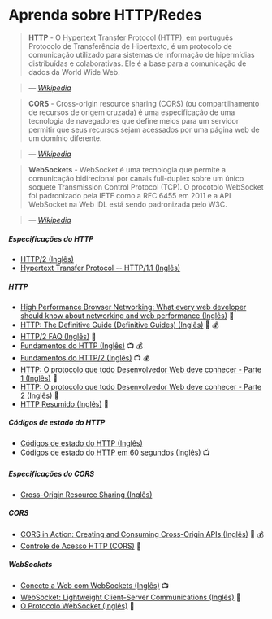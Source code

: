 # Aprenda sobre HTTP/Redes

> **HTTP** - O Hypertext Transfer Protocol (HTTP), em português Protocolo de Transferência de Hipertexto, é um protocolo de comunicação utilizado para sistemas de informação de hipermídias distribuídas e colaborativas. Ele é a base para a comunicação de dados da World Wide Web.

><cite>&#8212; [Wikipedia](https://pt.wikipedia.org/wiki/Hypertext_Transfer_Protocol)</cite>

> **CORS** - Cross-origin resource sharing (CORS) (ou compartilhamento de recursos de origem cruzada) é uma especificação de uma tecnologia de navegadores que define meios para um servidor permitir que seus recursos sejam acessados por uma página web de um domínio diferente.

><cite>&#8212; [Wikipedia](https://pt.wikipedia.org/wiki/Cross-origin_resource_sharing)</cite>
  
> **WebSockets** - WebSocket é uma tecnologia que permite a comunicação bidirecional por canais full-duplex sobre um único soquete Transmission Control Protocol (TCP). O procotolo WebSocket foi padronizado pela IETF como a RFC 6455 em 2011 e a API WebSocket na Web IDL está sendo padronizada pelo W3C.

><cite>&#8212; [Wikipedia](https://pt.wikipedia.org/wiki/WebSocket)</cite>

##### Especificações do HTTP

* [HTTP/2 (Inglês)](https://http2.github.io/)
* [Hypertext Transfer Protocol -- HTTP/1.1 (Inglês)](https://tools.ietf.org/html/rfc2616)

##### HTTP

* [High Performance Browser Networking: What every web developer should know about networking and web performance (Inglês)](https://hpbn.co/) :book:
* [HTTP: The Definitive Guide (Definitive Guides) (Inglês)](https://www.amazon.com.br/HTTP-Definitive-Guide-Guides-ebook/dp/B0043D2EKO/ref=sr_1_2?ie=UTF8&qid=1492019409&sr=8-2&keywords=http) :book: :moneybag:
* [HTTP/2 FAQ (Inglês)](https://http2.github.io/faq/#what-are-the-key-differences-to-http1x) :book:
* [Fundamentos do HTTP (Inglês)](http://www.pluralsight.com/courses/xhttp-fund) :tv: :moneybag:
* [Fundamentos do HTTP/2 (Inglês)](https://app.pluralsight.com/library/courses/http2-fundamentals/table-of-contents) :tv: :moneybag:
* [HTTP: O protocolo que todo Desenvolvedor Web deve conhecer - Parte 1 (Inglês)](http://code.tutsplus.com/tutorials/http-the-protocol-every-web-developer-must-know-part-1--net-31177) :book:
* [HTTP: O protocolo que todo Desenvolvedor Web deve conhecer - Parte 2 (Inglês)](http://code.tutsplus.com/tutorials/http-the-protocol-every-web-developer-must-know-part-2--net-31155) :book:
* [HTTP Resumido (Inglês)](http://code.tutsplus.com/series/http-succinctly--net-33683) :book:

##### Códigos de estado do HTTP

* [Códigos de estado do HTTP (Inglês)](https://httpstatuses.com/)
* [Códigos de estado do HTTP em 60 segundos (Inglês)](http://webdesign.tutsplus.com/tutorials/http-status-codes-in-60-seconds--cms-24317) :tv:

##### Especificações do CORS

* [Cross-Origin Resource Sharing (Inglês)](https://www.w3.org/TR/cors/)

##### CORS

* [CORS in Action: Creating and Consuming Cross-Origin APIs (Inglês)](https://www.amazon.com.br/CORS-Action-Creating-Consuming-Cross-Origin/dp/161729182X/ref=sr_1_1?ie=UTF8&qid=1492019150&sr=8-1&keywords=Monsur+Hossain) :book: :moneybag:
* [Controle de Acesso HTTP (CORS)](https://developer.mozilla.org/pt-BR/docs/Web/HTTP/Controle_Acesso_CORS) :book:

##### WebSockets

* [Conecte a Web com WebSockets (Inglês)](https://code.tutsplus.com/courses/connect-the-web-with-websockets) :tv:
* [WebSocket: Lightweight Client-Server Communications (Inglês)](https://www.amazon.com.br/WebSocket-Client-Server-Communications-Andrew-Lombardi-ebook/dp/B015D78JVQ/ref=sr_1_1?ie=UTF8&qid=1492019088&sr=8-1&keywords=andrew+lombardi) :book:
* [O Protocolo WebSocket (Inglês)](https://tools.ietf.org/html/rfc6455) :book:

